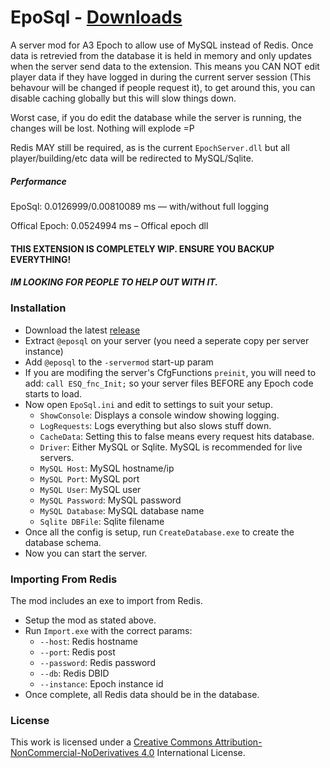 # EpoSql - [Downloads](https://github.com/maca134/a3-eposql/releases)
A server mod for A3 Epoch to allow use of MySQL instead of Redis. Once data is retrevied from the database it is held in memory and only updates when the server send data to the extension. This means you CAN NOT edit player data if they have logged in during the current server session (This behavour will be changed if people request it), to get around this, you can disable caching globally but this will slow things down.

Worst case, if you do edit the database while the server is running, the changes will be lost. Nothing will explode =P

Redis MAY still be required, as is the current `EpochServer.dll` but all player/building/etc data will be redirected to MySQL/Sqlite.

##### Performance
EpoSql: 0.0126999/0.00810089 ms — with/without full logging

Offical Epoch: 0.0524994 ms – Offical epoch dll

#### THIS EXTENSION IS COMPLETELY WIP. ENSURE YOU BACKUP EVERYTHING!

##### IM LOOKING FOR PEOPLE TO HELP OUT WITH IT.

### Installation
- Download the latest [release](https://github.com/maca134/a3-eposql/releases)
- Extract `@eposql` on your server (you need a seperate copy per server instance)
- Add `@eposql` to the `-servermod` start-up param
- If you are modifing the server's CfgFunctions `preinit`, you will need to add: `call ESQ_fnc_Init;` so your server files BEFORE any Epoch code starts to load.
- Now open `EpoSql.ini` and edit to settings to suit your setup. 
    - `ShowConsole`: Displays a console window showing logging.
    - `LogRequests`: Logs everything but also slows stuff down.
    - `CacheData`: Setting this to false means every request hits database.
    - `Driver`: Either MySQL or Sqlite. MySQL is recommended for live servers.
    - `MySQL Host`: MySQL hostname/ip
    - `MySQL Port`: MySQL port
    - `MySQL User`: MySQL user
    - `MySQL Password`: MySQL password
    - `MySQL Database`: MySQL database name
    - `Sqlite DBFile`: Sqlite filename
- Once all the config is setup, run `CreateDatabase.exe` to create the database schema.
- Now you can start the server.

### Importing From Redis
The mod includes an exe to import from Redis.
- Setup the mod as stated above.
- Run `Import.exe` with the correct params:
    - `--host`: Redis hostname
    - `--port`: Redis post
    - `--password`: Redis password
    - `--db`: Redis DBID
    - `--instance`: Epoch instance id
- Once complete, all Redis data should be in the database.

### License
This work is licensed under a [Creative Commons Attribution-NonCommercial-NoDerivatives 4.0](http://creativecommons.org/licenses/by-nc-nd/4.0/) International License.

